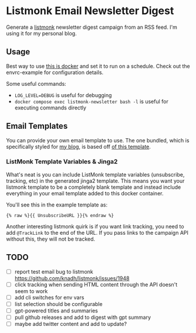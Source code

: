 # Listmonk Email Newsletter Digest

Generate a [listmonk](https://listmonk.app) newsletter digest campaign from an RSS feed. I'm using it for my personal blog.

## Usage

Best way to use [this is docker](docker-compose.yml) and set it to run on a schedule. Check out the envrc-example for configuration details.

Some useful commands:

* `LOG_LEVEL=DEBUG` is useful for debugging
* `docker compose exec listmonk-newsletter bash -l` is useful for executing commands directly

## Email Templates

You can provide your own email template to use. The one bundled, which is specifically styled for [my blog](https://mikebian.co),
is based off [of this template](https://github.com/ColorlibHQ/email-templates/blob/master/7/index.html).

### ListMonk Template Variables & Jinga2

What's neat is you can include ListMonk template variables (unsubscribe, tracking, etc) in the generated jinga2 template. This means you want your listmonk template to be a completely blank template and instead include everything in your email template added to this docker container.

You'll see this in the example template as:

```
{% raw %}{{ UnsubscribeURL }}{% endraw %}
```

Another interesting listmonk quirk is if you want link tracking, you need to add `@TrackLink` to the end of the URL. If you pass links to the campaign API without this, they will not be tracked.

## TODO

- [ ] report test email bug to listmonk https://github.com/knadh/listmonk/issues/1948
- [ ] click tracking when sending HTML content through the API doesn't seem to work
- [ ] add cli switches for env vars
- [ ] list selection should be configurable
- [ ] gpt-powered titles and summaries
- [ ] pull github releases and add to digest with gpt summary
- [ ] maybe add twitter content and add to update?